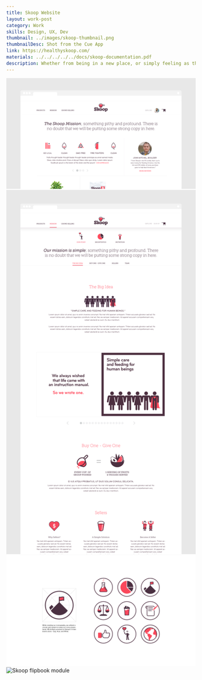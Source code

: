 ```yaml
---
title: Skoop Website
layout: work-post
category: Work
skills: Design, UX, Dev
thumbnail: ../images/skoop-thumbnail.png
thumbnailDesc: Shot from the Cue App
link: https://healthyskoop.com/
materials: ../../../../../docs/skoop-documentation.pdf
description: Whether from being in a new place, or simply feeling as though you’re not being social enough, there are times when all of us feel like we need to meet new people. That’s why I cofounded Cue, a new kind of social app that introduces you to people within 150 feet of your location that share your interests.
---
```

<div><img class="project-image" alt="Skoop homepage" src="/images/skoop-homepage.png"></div>

<div><img class="project-image" alt="Skoop Story page" src="/images/skoop-story.png"></div>

<div><img class="project-image" alt="Skoop iconography" src="/images/skoop-icons.png"></div>

<div><img class="project-image" alt="Skoop flipbook module" src="/images/skoop-flipbook.gif"></div>
